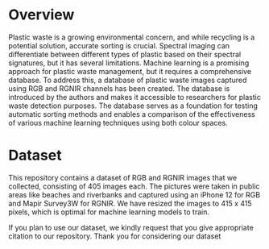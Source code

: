 # Overview
Plastic waste is a growing environmental concern, and while recycling is a potential solution, accurate sorting is crucial. Spectral imaging can differentiate between different types of plastic based on their spectral signatures, but it has several limitations. Machine learning is a promising approach for plastic waste management, but it requires a comprehensive database. To address this, a database of plastic waste images captured using RGB and RGNIR channels has been created. The database is introduced by the authors and makes it accessible to researchers for plastic waste detection purposes. The database serves as a foundation for testing automatic sorting methods and enables a comparison of the effectiveness of various machine learning techniques using both colour spaces.

# Dataset
This repository contains a dataset of RGB and RGNIR images that we collected, consisting of 405 images each. The pictures were taken in public areas like beaches and riverbanks and captured using an iPhone 12 for RGB and Mapir Survey3W for RGNIR. We have resized the images to 415 x 415 pixels, which is optimal for machine learning models to train.

If you plan to use our dataset, we kindly request that you give appropriate citation to our repository. Thank you for considering our dataset
